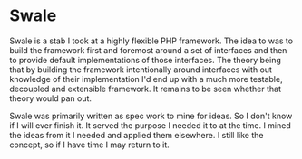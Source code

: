 Swale
=====

Swale is a stab I took at a highly flexible PHP framework.  The idea to was to build the framework first and foremost around a set of interfaces and then to provide default implementations of those interfaces.  The theory being that by building the framework intentionally around interfaces with out knowledge of their implementation I'd end up with a much more testable, decoupled and extensible framework.  It remains to be seen whether that theory would pan out.

Swale was primarily written as spec work to mine for ideas. So I don't know if I will ever finish it.  It served the purpose I needed it to at the time.  I mined the ideas from it I needed and applied them elsewhere.  I still like the concept, so if I have time I may return to it.
